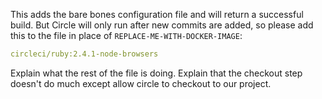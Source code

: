This adds the bare bones configuration file and will return a successful build. But Circle will only run after new commits are added, so please add this to the file in place of `REPLACE-ME-WITH-DOCKER-IMAGE`:

```yaml
circleci/ruby:2.4.1-node-browsers
```

Explain what the rest of the file is doing. Explain that the checkout step doesn't do much except allow circle to checkout to our project.

